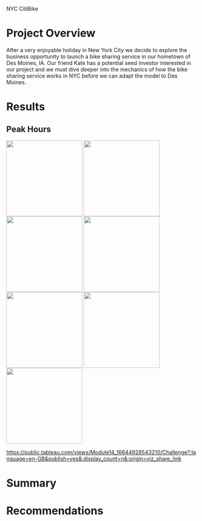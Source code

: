 NYC CitiBike

# Project Overview

After a very enjoyable holiday in New York City we decide to explore the business opportunity to launch a bike sharing service in our hometown of Des Moines, IA. Our friend Kate has a potential seed investor interested in our project and we must dive deeper into the mechanics of how the bike sharing service works in NYC before we can adapt the model to Des Moines.


# Results

## Peak Hours

<img align='center' src='../Resources/Peak_Hours.png' height='200'>


<img align='center' src='../Resources/Checkout_Locations.png' height='200'>


<img align='center' src='../Resources/Trip_Duration.png' height='200'>


<img align='center' src='../Resources/Duration_by_Gender.png' height='200'>


<img align='center' src='../Resources/Weekday_per_Hour.png' height='200'>


<img align='center' src='../Resources/Gender_by_Weekday_per_Hour.png' height='200'>


<img align='center' src='../Resources/Trips_by_Gender_and_Weekday.png' height='200'>





https://public.tableau.com/views/Module14_16644928543210/Challenge?:language=en-GB&publish=yes&:display_count=n&:origin=viz_share_link




# Summary



# Recommendations



